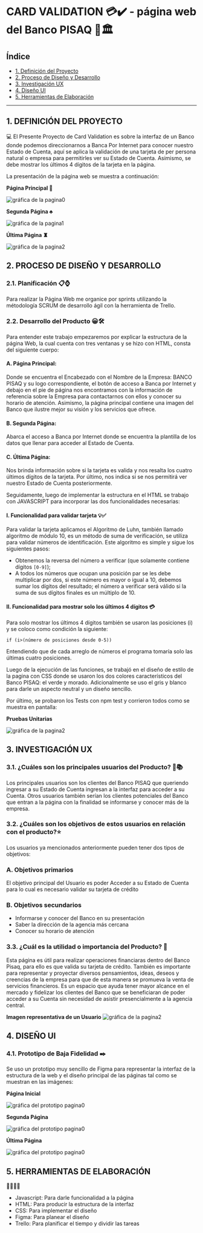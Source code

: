 # CARD VALIDATION 💳✔️ - página web del Banco PISAQ 💸🏛

## Índice

* [1. Definición del Proyecto](#1-definición-del-proyecto)
* [2. Proceso de Diseño y Desarrollo](#2-proceso-de-diseño-y-desarrollo)
* [3. Investigación UX](#3-investigación-ux)
* [4. Diseño UI](#4-diseño-ui)
* [5. Herramientas de Elaboración](#5-herramientas-de-elaboración)

***

## 1. DEFINICIÓN DEL PROYECTO
💻
El Presente Proyecto de Card Validation es sobre la interfaz de un Banco donde podemos direccionarnos a Banca Por Internet para conocer nuestro Estado de Cuenta, aquí se aplica la validación de una tarjeta de per persona natural o empresa para permitirles ver su Estado de Cuenta. Asimismo, se debe mostrar los últimos 4 dígitos de la tarjeta en la página. 

La presentación de la página web se muestra a continuación:

**Página Principal 💎**

![gráfica de la pagina0](img/pagina3.jpg)

**Segunda Página ♣️**

![gráfica de la pagina1](img/pagina4.jpg)

**Última Página ♜**

![gráfica de la pagina2](img/pagina5.jpg) 

## 2. PROCESO DE DISEÑO Y DESARROLLO

### 2.1. Planificación 📋⌚️
Para realizar la Página Web me organice por sprints utilizando la métodología SCRUM de desarrollo ágil con la herramienta de Trello.

### 2.2. Desarrollo del Producto 😀🛠

Para entender este trabajo empezaremos por explicar la estructura de la página Web, la cual cuenta con tres ventanas y se hizo con HTML, consta del siguiente cuerpo:

#### A.	Página Principal: 
Donde se encuentra el Encabezado con el Nombre de la Empresa: BANCO PISAQ y su logo correspondiente, el botón de acceso a Banca por Internet y debajo en el pie de página nos encontramos con la información de referencia sobre la Empresa para contactarnos con ellos y conocer su horario de atención. Asimismo, la página principal contiene una imagen del Banco que ilustre mejor su visión y los servicios que ofrece.

#### B.	Segunda Página: 
Abarca el acceso a Banca por Internet donde se encuentra la plantilla de los datos que llenar para acceder al Estado de Cuenta.

#### C.	Última Página: 
Nos brinda información sobre si la tarjeta es valida y nos resalta los cuatro últimos dígitos de la tarjeta. Por último, nos indica si se nos permitirá ver nuestro Estado de Cuenta posteriormente.

Seguidamente, luego de implementar la estructura en el HTML se trabajo con JAVASCRIPT para incorporar las dos funcionalidades necesarias:

#### I. Funcionalidad para validar tarjeta 💡✅
Para validar la tarjeta aplicamos el Algoritmo de Luhn, también llamado algoritmo de módulo 10, es un método de suma de verificación, se utiliza para validar números de identificación. Este algoritmo es simple y sigue los siguientes pasos:

*	Obtenemos la reversa del número a verificar (que solamente contiene dígitos ```[0-9]```); 
*	A todos los números que ocupan una posición par se les debe multiplicar por dos, si este número es mayor o igual a 10, debemos sumar los dígitos del resultado; el número a verificar será válido si la suma de sus dígitos finales es un múltiplo de 10.

#### II. Funcionalidad para mostrar solo los últimos 4 dígitos 💳
Para solo mostrar los últimos 4 dígitos también se usaron las posiciones (i) y se coloco como condición la siguiente:

```if (i>(número de posiciones desde 0-5))```

Entendiendo que de cada arreglo de números el programa tomaría solo las últimas cuatro posiciones.

Luego de la ejecución de las funciones, se trabajó en el diseño de estilo de la pagina con CSS donde se usaron los dos colores característicos del Banco PISAQ: el verde y morado. Adicionalmente se uso el gris y blanco para darle un aspecto neutral y un diseño sencillo.

Por último, se probaron los Tests con npm test y corrieron todos como se muestra en pantalla:

**Pruebas Unitarias**

![gráfica de la pagina2](img/test.jpg) 

## 3. INVESTIGACIÓN UX

### 3.1. ¿Cuáles son los principales usuarios del Producto? 🔎📚

Los principales usuarios son los clientes del Banco PISAQ que queriendo ingresar a su Estado de Cuenta ingresan a la interfaz para acceder a su Cuenta. Otros usuarios también serían los clientes potenciales del Banco que entran a la página con la finalidad se informarse y conocer más de la empresa. 

### 3.2. ¿Cuáles son los objetivos de estos usuarios en relación con el producto?​ ⭐️

Los usuarios ya mencionados anteriormente pueden tener dos tipos de objetivos:

### A. Objetivos primarios
El objetivo principal del Usuario es poder Acceder a su Estado de Cuenta para lo cual es necesario validar su tarjeta de crédito

### B. Objetivos secundarios
*	Informarse y conocer del Banco en su presentación
*	Saber la dirección de la agencia más cercana
*	Conocer su horario de atención

### 3.3. ¿Cuál es la utilidad o importancia del Producto? 🧩
Esta página es útil para realizar operaciones financiaras dentro del Banco Pisaq, para ello es que valida su tarjeta de crédito. También es importante para representar y proyectar diversos pensamientos, ideas, deseos y creencias de la empresa para que de esta manera se promueva la venta de servicios financieros. 
Es un espacio que ayuda tener mayor alcance en el mercado y fidelizar los clientes del Banco que se beneficiaran de poder acceder a su Cuenta sin necesidad de asistir presencialmente a la agencia central.

**Imagen representativa de un Usuario**
![gráfica de la pagina2](https://elcomercio.pe/resizer/Qg2q3p2xigsAoB8vwmCcl877T-M=/580x330/smart/filters:format(jpeg):quality(75)/cloudfront-us-east-1.images.arcpublishing.com/elcomercio/UEENUT6R7JF35LGIH3WF5TF7JU.jpg) 

## 4. DISEÑO UI

### 4.1. Prototipo de Baja Fidelidad ✒️

Se uso un prototipo muy sencillo de Figma para representar la interfaz de la estructura de la web y el diseño principal de las páginas tal como se muestran en las imágenes:

**Página Inicial**

![gráfica del prototipo pagina0](img/imagen0.png)

**Segunda Página**

![gráfica del prototipo pagina0](img/pagina1.jpg)

**Última Página**

![gráfica del prototipo pagina0](img/pagina2.jpg)

## 5. HERRAMIENTAS DE ELABORACIÓN
👩‍🔧👩‍🎨

- Javascript: Para darle funcionalidad a la página
- HTML: Para producir la estructura de la interfaz
- CSS: Para implementar el diseño
- Figma: Para planear el diseño
- Trello: Para planificar el tiempo y dividir las tareas
